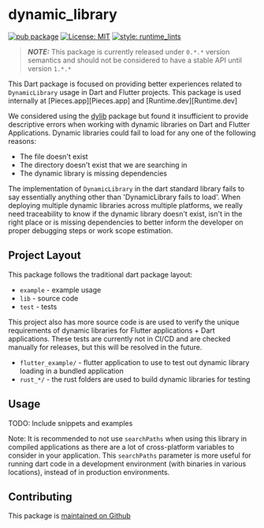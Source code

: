 # dynamic_library

[![pub package][pub_badge]][pub_badge_link]
[![License: MIT][license_badge]][license_badge_link]
[![style: runtime_lints][style_badge]][style_badge_link]

> **_NOTE:_**  This package is currently released under `0.*.*` version semantics and should not
> be considered to have a stable API until version `1.*.*`

This Dart package is focused on providing better experiences related to `DynamicLibrary` usage in 
Dart and Flutter projects. This package is used internally at [Pieces.app][Pieces.app] and [Runtime.dev][Runtime.dev]

We considered using the [dylib](https://pub.dev/packages/dylib) package but found it insufficient to provide
descriptive errors when working with dynamic libraries on Dart and Flutter Applications. Dynamic libraries could
fail to load for any one of the following reasons:

* The file doesn't exist
* The directory doesn't exist that we are searching in
* The dynamic library is missing dependencies

The implementation of `DynamicLibrary` in the dart standard library fails to say essentially anything other 
than 'DynamicLibrary fails to load'. When deploying multiple dynamic libraries across multiple platforms, we really need
traceability to know if the dynamic library doesn't exist, isn't in the right place or is missing dependencies to
better inform the developer on proper debugging steps or work scope estimation.

## Project Layout

This package follows the traditional dart package layout:

* `example` - example usage
* `lib` - source code
* `test` - tests

This project also has more source code is are used to verify the unique requirements of 
dynamic libraries for Flutter applications + Dart applications. These tests are currently not
in CI/CD and are checked manually for releases, but this will be resolved in the future.

* `flutter_example/` - flutter application to use to test out dynamic library loading
  in a bundled application
* `rust_*/` - the rust folders are used to build dynamic libraries for testing

## Usage

TODO: Include snippets and examples

Note: It is recommended to not use `searchPaths` when using this library in compiled applications as there are a 
lot of cross-platform variables to consider in your application. This `searchPaths` parameter is more useful for
running dart code in a development environment (with binaries in various locations), instead of in production 
environments.


## Contributing

This package is [maintained on Github][repo_link]

[analysis_options_yaml]: https://github.com/open-runtime/dynamic_library/blob/main/analysis_options.yaml
[ci_badge]: https://github.com/open-runtime/dynamic_library/workflows/ci/badge.svg
[ci_badge_link]: https://github.com/open-runtime/dynamic_library/actions
[license_badge]: https://img.shields.io/badge/license-MIT-blue.svg
[license_badge_link]: https://opensource.org/licenses/MIT
[ci_badge_link]: https://github.com/open-runtime/dynamic_library/actions
[pub_badge]: https://img.shields.io/pub/v/dynamic_library.svg
[pub_badge_link]: https://pub.dev/packages/dynamic_library

[style_badge]: https://img.shields.io/badge/style-dynamic_library-B22C89.svg
[style_badge_link]: https://pub.dev/packages/runtime_lints

[open_runtime_github]: https://github.com/open-runtime
[repo_link]: https://github.com/open-runtime/dynamic_library
[runtime_link]: https://runtime.dev